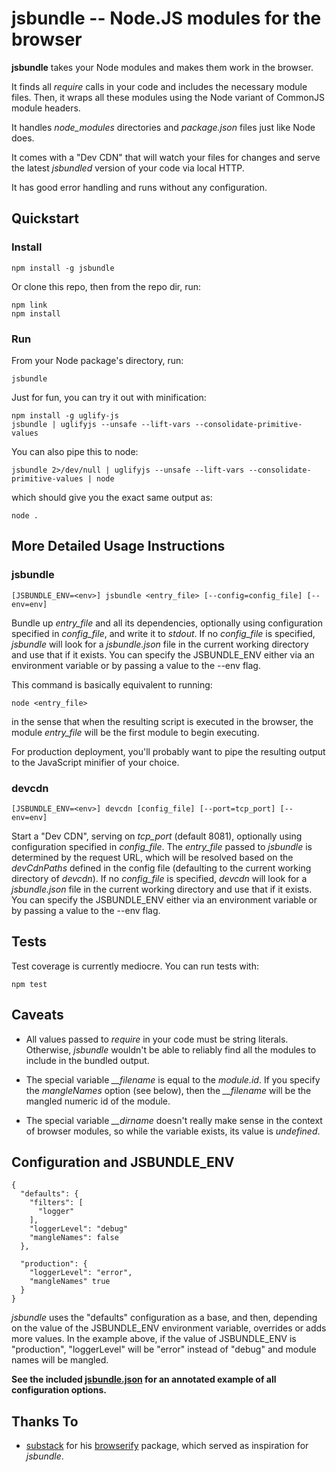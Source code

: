# jsbundle -- Node.JS modules for the browser

**jsbundle** takes your Node modules and makes them work in the browser.

It finds all *require* calls in your code and includes the necessary module files. Then, it wraps all these modules using the Node variant of CommonJS module headers.

It handles *node\_modules* directories and *package.json* files just like Node does.

It comes with a "Dev CDN" that will watch your files for changes and serve the latest *jsbundled* version of your code via local HTTP.

It has good error handling and runs without any configuration.


## Quickstart

### Install

    npm install -g jsbundle

Or clone this repo, then from the repo dir, run:

    npm link
    npm install

### Run

From your Node package's directory, run:

    jsbundle

Just for fun, you can try it out with minification:

    npm install -g uglify-js
    jsbundle | uglifyjs --unsafe --lift-vars --consolidate-primitive-values

You can also pipe this to node:

    jsbundle 2>/dev/null | uglifyjs --unsafe --lift-vars --consolidate-primitive-values | node

which should give you the exact same output as:

    node .

## More Detailed Usage Instructions

### jsbundle

    [JSBUNDLE_ENV=<env>] jsbundle <entry_file> [--config=config_file] [--env=env]

Bundle up *entry\_file* and all its dependencies, optionally using configuration specified in *config\_file*, and write it to *stdout*.
If no *config\_file* is specified, *jsbundle* will look for a *jsbundle.json* file in the current working directory and use that if it exists.
You can specify the JSBUNDLE_ENV either via an environment variable or by passing a value to the --env flag.

This command is basically equivalent to running:

    node <entry_file>

in the sense that when the resulting script is executed in the browser, the module *entry\_file* will be the first module to begin executing.

For production deployment, you'll probably want to pipe the resulting output to the JavaScript minifier of your choice.

### devcdn

    [JSBUNDLE_ENV=<env>] devcdn [config_file] [--port=tcp_port] [--env=env]

Start a "Dev CDN", serving on *tcp\_port* (default 8081), optionally using configuration specified in *config\_file*.
The *entry\_file* passed to *jsbundle* is determined by the request URL, which will be resolved based on the *devCdnPaths* defined in the config file (defaulting to the current working directory of *devcdn*).
If no *config\_file* is specified, *devcdn* will look for a *jsbundle.json* file in the current working directory and use that if it exists.
You can specify the JSBUNDLE_ENV either via an environment variable or by passing a value to the --env flag.

## Tests

Test coverage is currently mediocre. You can run tests with:

    npm test

## Caveats

* All values passed to *require* in your code must be string literals. Otherwise, *jsbundle* wouldn't be able to reliably find all the modules to include in the bundled output.

* The special variable *\_\_filename* is equal to the *module.id*. If you specify the *mangleNames* option (see below), then the *\_\_filename* will be the mangled numeric id of the module.

* The special variable *\_\_dirname* doesn't really make sense in the context of browser modules, so while the variable exists, its value is *undefined*.

## Configuration and JSBUNDLE\_ENV

    {
      "defaults": {
        "filters": [
          "logger"
        ],
        "loggerLevel": "debug"
        "mangleNames": false
      },

      "production": {
        "loggerLevel": "error",
        "mangleNames" true
      }
    }

*jsbundle* uses the "defaults" configuration as a base, and then, depending on the value of the JSBUNDLE\_ENV environment variable, overrides or adds more values.
In the example above, if the value of JSBUNDLE\_ENV is "production", "loggerLevel" will be "error" instead of "debug" and module names will be mangled.

**See the included [jsbundle.json](https://github.com/proxv/jsbundle/blob/master/jsbundle.json) for an annotated example of all configuration options.**

## Thanks To

* [substack](https://github.com/substack) for his [browserify](https://github.com/substack/node-browserify) package, which served as inspiration for *jsbundle*.

